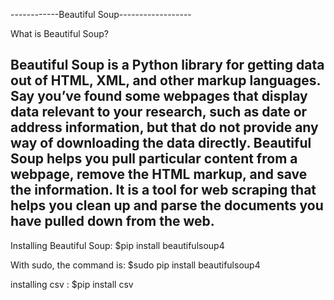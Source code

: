 ------------Beautiful Soup------------------


What is Beautiful Soup?

   Beautiful Soup is a Python library for getting data out of HTML, XML, and other markup languages. Say you’ve found some webpages that display data relevant to your research, such as date or address information, but that do not provide any way of downloading the data directly. Beautiful Soup helps you pull particular content from a webpage, remove the HTML markup, and save the information. It is a tool for web scraping that helps you clean up and parse the documents you have pulled down from the web.
--------------------
Installing Beautiful Soup:
$pip install beautifulsoup4

With sudo, the command is:
$sudo pip install beautifulsoup4

installing csv :
$pip install csv
